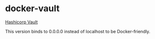 # docker-vault

[Hashicorp Vault](https://hashicorp.com/blog/vault.html)

This version binds to 0.0.0.0 instead of localhost to be Docker-friendly.